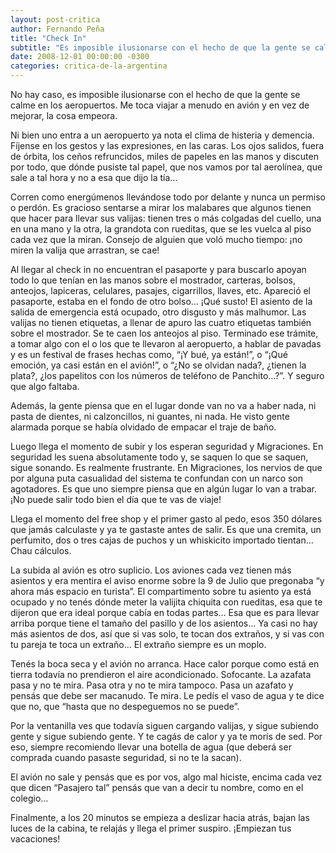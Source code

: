 ```yaml
---
layout: post-critica
author: Fernando Peña
title: "Check In"
subtitle: "Es imposible ilusionarse con el hecho de que la gente se calme en los aeropuertos. En vez de mejorar, la cosa empeora."
date: 2008-12-01 00:00:00 -0300
categories: critica-de-la-argentina
---
```

No hay caso, es imposible ilusionarse con el hecho de que la gente se calme en los aeropuertos. Me toca viajar a menudo en avión y en vez de mejorar, la cosa empeora.

Ni bien uno entra a un aeropuerto ya nota el clima de histeria y demencia. Fíjense en los gestos y las expresiones, en las caras. Los ojos salidos, fuera de órbita, los ceños refruncidos, miles de papeles en las manos y discuten por todo, que dónde pusiste tal papel, que nos vamos por tal aerolínea, que sale a tal hora y no a esa que dijo la tía…

Corren como energúmenos llevándose todo por delante y nunca un permiso o perdón. Es gracioso sentarse a mirar los malabares que algunos tienen que hacer para llevar sus valijas: tienen tres o más colgadas del cuello, una en una mano y la otra, la grandota con rueditas, que se les vuelca al piso cada vez que la miran. Consejo de alguien que voló mucho tiempo: ¡no miren la valija que arrastran, se cae!

Al llegar al check in no encuentran el pasaporte y para buscarlo apoyan todo lo que tenían en las manos sobre el mostrador, carteras, bolsos, anteojos, lapiceras, celulares, pasajes, cigarrillos, llaves, etc. Apareció el pasaporte, estaba en el fondo de otro bolso... ¡Qué susto! El asiento de la salida de emergencia está ocupado, otro disgusto y más malhumor. Las valijas no tienen etiquetas, a llenar de apuro las cuatro etiquetas también sobre el mostrador. Se te caen los anteojos al piso. Terminado ese trámite, a tomar algo con el o los que te llevaron al aeropuerto, a hablar de pavadas y es un festival de frases hechas como, “¡Y bué, ya están!”, o “¡Qué emoción, ya casi están en el avión!”, o “¿No se olvidan nada?, ¿tienen la plata?, ¿los papelitos con los números de teléfono de Panchito…?”. Y seguro que algo faltaba.

Además, la gente piensa que en el lugar donde van no va a haber nada, ni pasta de dientes, ni calzoncillos, ni guantes, ni nada. He visto gente alarmada porque se había olvidado de empacar el traje de baño.

Luego llega el momento de subir y los esperan seguridad y Migraciones. En seguridad les suena absolutamente todo y, se saquen lo que se saquen, sigue sonando. Es realmente frustrante. En Migraciones, los nervios de que por alguna puta casualidad del sistema te confundan con un narco son agotadores. Es que uno siempre piensa que en algún lugar lo van a trabar. ¡No puede salir todo bien el día que te vas de viaje!

Llega el momento del free shop y el primer gasto al pedo, esos 350 dólares que jamás calculaste y ya te gastaste antes de salir. Es que una cremita, un perfumito, dos o tres cajas de puchos y un whiskicito importado tientan… Chau cálculos.

La subida al avión es otro suplicio. Los aviones cada vez tienen más asientos y era mentira el aviso enorme sobre la 9 de Julio que pregonaba “y ahora más espacio en turista”. El compartimento sobre tu asiento ya está ocupado y no tenés dónde meter la valijita chiquita con rueditas, esa que te dijeron que era ideal porque cabía en todas partes… Esa que es para llevar arriba porque tiene el tamaño del pasillo y de los asientos… Ya casi no hay más asientos de dos, así que si vas solo, te tocan dos extraños, y si vas con tu pareja te toca un extraño… El extraño siempre es un moplo.

Tenés la boca seca y el avión no arranca. Hace calor porque como está en tierra todavía no prendieron el aire acondicionado. Sofocante. La azafata pasa y no te mira. Pasa otra y no te mira tampoco. Pasa un azafato y pensás que debe ser macanudo. Te mira. Le pedís el vaso de agua y te dice que no, que “hasta que no despeguemos no se puede”.

Por la ventanilla ves que todavía siguen cargando valijas, y sigue subiendo gente y sigue subiendo gente. Y te cagás de calor y ya te morís de sed. Por eso, siempre recomiendo llevar una botella de agua (que deberá ser comprada cuando pasaste seguridad, si no te la sacan).

El avión no sale y pensás que es por vos, algo mal hiciste, encima cada vez que dicen “Pasajero tal” pensás que van a decir tu nombre, como en el colegio…

Finalmente, a los 20 minutos se empieza a deslizar hacia atrás, bajan las luces de la cabina, te relajás y llega el primer suspiro. ¡Empiezan tus vacaciones!
